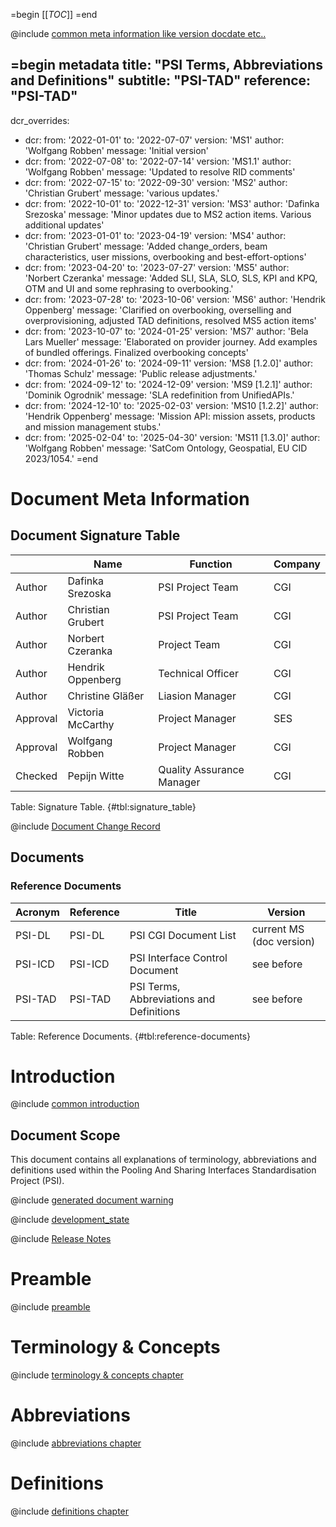 =begin
[[_TOC_]]
=end

@include [common meta information like version docdate etc..](../common/common_metadata.md)

=begin metadata
title: "PSI Terms, Abbreviations and Definitions"
subtitle: "PSI-TAD"
reference: "PSI-TAD"
---
dcr_overrides:
 - dcr:
   from: '2022-01-01'
   to: '2022-07-07'
   version: 'MS1'
   author: 'Wolfgang Robben'
   message: 'Initial version'
 - dcr:
   from: '2022-07-08'
   to: '2022-07-14'
   version: 'MS1.1'
   author: 'Wolfgang Robben'
   message: 'Updated to resolve RID comments'
 - dcr:
   from: '2022-07-15'
   to: '2022-09-30'
   version: 'MS2'
   author: 'Christian Grubert'
   message: 'various updates.'
 - dcr:
   from: '2022-10-01'
   to: '2022-12-31'
   version: 'MS3'
   author: 'Dafinka Srezoska'
   message: 'Minor updates due to MS2 action items. Various additional updates'
 - dcr:
   from: '2023-01-01'
   to: '2023-04-19'
   version: 'MS4'
   author: 'Christian Grubert'
   message: 'Added change_orders, beam characteristics, user missions, overbooking and best-effort-options'
 - dcr:
   from: '2023-04-20'
   to: '2023-07-27'
   version: 'MS5'
   author: 'Norbert Czeranka'
   message: 'Added SLI, SLA, SLO, SLS, KPI and KPQ, OTM and UI and some rephrasing to overbooking.'
 - dcr:
   from: '2023-07-28'
   to: '2023-10-06'
   version: 'MS6'
   author: 'Hendrik Oppenberg'
   message: 'Clarified on overbooking, overselling and overprovisioning, adjusted TAD definitions, resolved MS5 action items'
 - dcr:
   from: '2023-10-07'
   to: '2024-01-25'
   version: 'MS7'
   author: 'Bela Lars Mueller'
   message: 'Elaborated on provider journey. Add examples of bundled offerings. Finalized overbooking concepts'
 - dcr:
   from: '2024-01-26'
   to: '2024-09-11'
   version: 'MS8 [1.2.0]'
   author: 'Thomas Schulz'
   message: 'Public release adjustments.'
 - dcr:
   from: '2024-09-12'
   to: '2024-12-09'
   version: 'MS9 [1.2.1]'
   author: 'Dominik Ogrodnik'
   message: 'SLA redefinition from UnifiedAPIs.'
 - dcr:
   from: '2024-12-10'
   to: '2025-02-03'
   version: 'MS10 [1.2.2]'
   author: 'Hendrik Oppenberg'
   message: 'Mission API: mission assets, products and mission management stubs.'
 - dcr:
   from: '2025-02-04'
   to: '2025-04-30'
   version: 'MS11 [1.3.0]'
   author: 'Wolfgang Robben'
   message: 'SatCom Ontology, Geospatial, EU CID 2023/1054.'
=end

# Document Meta Information

## Document Signature Table

|           | Name              | Function                       | Company         |
| --------- | ----------------- | ------------------------------ | --------------- |
| Author    | Dafinka Srezoska  | PSI Project Team               | CGI             |
| Author    | Christian Grubert | PSI Project Team               | CGI             |
| Author    | Norbert Czeranka  | Project Team                   | CGI             |
| Author    | Hendrik Oppenberg | Technical Officer              | CGI             |
| Author    | Christine Gläßer  | Liasion Manager                | CGI             |
| Approval  | Victoria McCarthy | Project Manager                | SES             |
| Approval  | Wolfgang Robben   | Project Manager                | CGI             |
| Checked   | Pepijn Witte      | Quality Assurance Manager      | CGI             |

Table: Signature Table. {#tbl:signature_table}

@include [Document Change Record](../common/document-change-record.md)

## Documents

### Reference Documents

| Acronym | Reference | Title                                    | Version                  |
|---------|-----------|------------------------------------------|--------------------------|
| PSI-DL  | PSI-DL    | PSI CGI Document List                    | current MS (doc version) |
| PSI-ICD | PSI-ICD   | PSI Interface Control Document           | see before               |
| PSI-TAD | PSI-TAD   | PSI Terms, Abbreviations and Definitions | see before               |

Table: Reference Documents. {#tbl:reference-documents}

# Introduction

@include [common introduction](../common/intro_description.md)

## Document Scope

This document contains all explanations of terminology, abbreviations and definitions used within the Pooling And Sharing Interfaces Standardisation Project (PSI).

@include [generated document warning](../common/generated_document.md)

@include [development_state](../common/development_state.md)

@include [Release Notes](../common/release_notes.md)

# Preamble

@include [preamble](preamble.md)

# Terminology & Concepts

@include [terminology & concepts chapter](terms.md)

# Abbreviations

@include [abbreviations chapter](abbreviations.md)

# Definitions

@include [definitions chapter](definitions.md)
